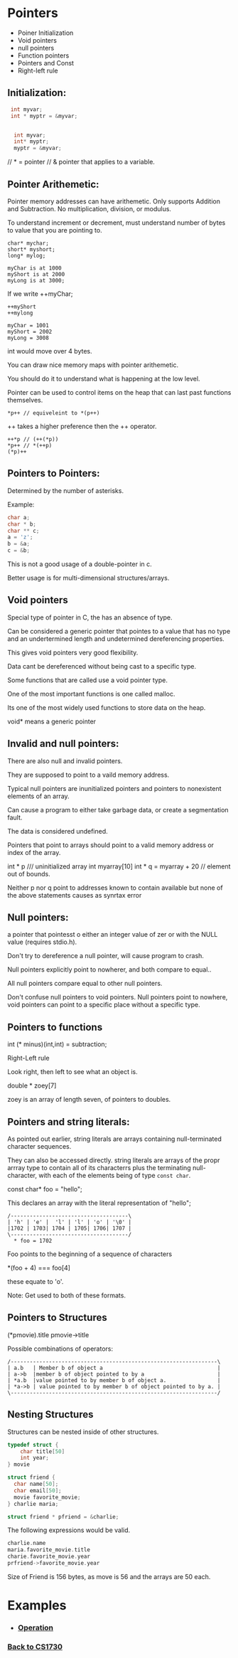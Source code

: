 # Pointers
 - Poiner Initialization
 - Void pointers
 - null pointers
 - Function pointers
 - Pointers and Const
 - Right-left rule

## Initialization:
```c
 int myvar;
 int * myptr = &myvar;


  int myvar;
  int* myptr;
  myptr = &myvar;
```
// * = pointer
// & pointer that applies to a variable.



## Pointer Arithemetic:

 Pointer memory addresses can have arithemetic.
 Only supports Addition and Subtraction.
 No multiplication, division, or modulus.

 To understand increment or decrement, must understand number of bytes to value that you are pointing to.

```
char* mychar;
short* myshort;
long* mylog;
```

```
myChar is at 1000
myShort is at 2000
myLong is at 3000;
```

If we write ++myChar;
```
++myShort
++mylong
```
```
myChar = 1001
myShort = 2002
myLong = 3008
```
int would move over 4 bytes.

You can draw nice memory maps with pointer arithemetic.

You should do it to understand what is happening at the low level.


Pointer can be used to control items on the heap that can last past functions themselves.

```
*p++ // equiveleint to *(p++)
```
++ takes a higher preference then the ++ operator.

```
++*p // (++(*p))
*p++ // *(++p)
(*p)++
```

## Pointers to Pointers:

Determined by the number of asterisks.

Example:
```c
char a;
char * b;
char ** c;
a = 'z';
b = &a;
c = &b;
```
This is not a good usage of a double-pointer in c.

Better usage is for multi-dimensional structures/arrays.


## Void pointers

Special type of pointer in C, the has an absence of type.

Can be considered a generic pointer that pointes to a value
 that has no type and an undertermined length and undetermined dereferencing properties.

This gives void pointers very good flexibility.

Data cant be dereferenced without being cast to a specific type.

Some functions that are called use a void pointer type.

One of the most important functions is one called malloc.

Its one of the most widely used functions to store data on the heap.


void* means a generic pointer


## Invalid and null pointers:

  There are also null and invalid pointers.

  They are supposed to point to a vaild memory address.

  Typical null pointers are inunitialized pointers and pointers to nonexistent elements of an array.

  Can cause a program to either take garbage data, or create a segmentation fault.

  The data is considered undefined.

Pointers that point to arrays should point to a valid memory address or index of the array.


int * p /// uninitialized array
int myarray[10]
int * q = myarray + 20 // element out of bounds.

Neither p nor q point to addresses known to contain available
 but none of the above statements causes as synrtax error



## Null pointers:

a pointer that pointesst o either an integer value of zer or with the NULL value
(requires stdio.h).


Don't try to dereference a null pointer, will cause program to crash.

Null pointers explicitly point to nowherer, and both compare to equal..

All null pointers compare equal to other null pointers.


Don't confuse null pointers to void pointers. Null pointers point to nowhere,
void pointers can point to a specific place without a specific type.


## Pointers to functions

int (* minus)(int,int) = subtraction;

Right-Left rule

Look right, then left to see what an object is.

double * zoey[7]

zoey is an array of length seven, of pointers to doubles.


## Pointers and string literals:

As pointed out earlier, string literals are arrays containing null-terminated character sequences.

They can also be accessed directly. string literals are arrays of the propr arrray type to contain all of its characterrs plus the terminating null-character, with each
of the elements being of type `const char`.

const char* foo = "hello";

This declares an array with the literal representation of "hello";
```
/-------------------------------------\
| 'h' | 'e' |  'l' | 'l' | 'o' | '\0' |
|1702 | 1703| 1704 | 1705| 1706| 1707 |
\-------------------------------------/
  * foo = 1702
```

Foo points to the beginning of a sequence of characters

*(foo + 4) === foo[4]

these equate to 'o'.

Note: Get used to both of these formats.


## Pointers to Structures

(*pmovie).title
pmovie->title

Possible combinations of operators:
```
/-----------------------------------------------------------------\
| a.b   | Member b of object a                                    |
| a->b  |member b of object pointed to by a                       |
| *a.b  |value pointed to by member b of object a.                |
| *a->b | value pointed to by member b of object pointed to by a. |
\-----------------------------------------------------------------/
```

## Nesting Structures

Structures can be nested inside of other structures.

```c
typedef struct {
	char title[50]
	int year;
} movie

struct friend {
  char name[50];
  char email[50];
  movie favorite_movie;
} charlie maria;

struct friend * pfriend = &charlie;
```
The following expressions would be valid.
```c
charlie.name
maria.favorite_movie.title
charie.favorite_movie.year
prfriend->favorite_movie.year
```

Size of Friend is 156 bytes, as move is 56 and the arrays are 50 each.

# Examples

 - ### [Operation](https://coryborek.github.io/classes/cs1730/pointers/operation)

### [Back to CS1730](https://coryborek.github.io/classes/cs1730/)